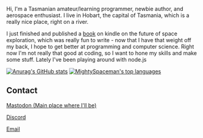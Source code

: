 Hi, I'm a Tasmanian amateur/learning programmer, newbie author, and aerospace enthusiast. 
I live in Hobart, the capital of Tasmania, which is a really nice place, right on a river.

I just finished and published a [book](https://www.amazon.com/dp/B0BMYP6QW6?ref_=cm_sw_r_cp_ud_dp_R95FS9BT4WSDCXEE34TD) on kindle on the future of space exploration, which was really fun to write - now that I have that weight off my back, I hope to get better at programming and computer science. Right now I'm not really that good at coding, so I want to hone my skills and make some stuff. Lately I've been playing around with node.js

[![Anurag's GitHub stats](https://github-readme-stats.vercel.app/api?username=MightySpaceman)](https://github.com/anuraghazra/github-readme-stats)
[![MightySpaceman's top languages](https://github-readme-stats.vercel.app/api/top-langs/?username=MightySpaceman)](https://github.com/anuraghazra/github-readme-stats)

## Contact
[Mastodon (Main place where I'll be)](https://aus.social/@mightyspaceman)

[Discord](https://discord.gg/AsCeXnMTYZ)

[Email](mailto:spaceman384@outlook.com.com)
